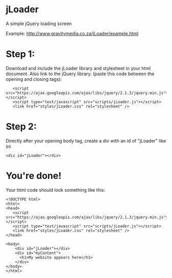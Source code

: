 # jLoader
A simple jQuery loading screen

Example: http://www.gravitymedia.co.za/jLoader/example.html

# Step 1:

Download and include the jLoader library and stylesheet in your html document. Also link to the jQuery library. (paste this code between the opening and closing <head> tags):
```
   <script src="https://ajax.googleapis.com/ajax/libs/jquery/2.1.3/jquery.min.js"></script>
   <script type="text/javascript" src="scripts/jLoader.js"></script>
   <link href="styles/jLoader.css" rel="stylesheet" />
```
# Step 2:

Directly after your opening body tag, create a div with an id of "jLoader" like so
```
<div id="jLoader"></div>
```

# You're done!
Your html code should look something like this:
```
<!DOCTYPE html>
<html>
<head>
   <script src="https://ajax.googleapis.com/ajax/libs/jquery/2.1.3/jquery.min.js"></script>
   <script type="text/javascript" src="scripts/jLoader.js"></script>
   <link href="styles/jLoader.css" rel="stylesheet" />
</head>

<body>
    <div id="jLoader"></div>
    <div id="myContent">
      <h1>My website appears here</h1>
    </div>
</body>
</html>
```
